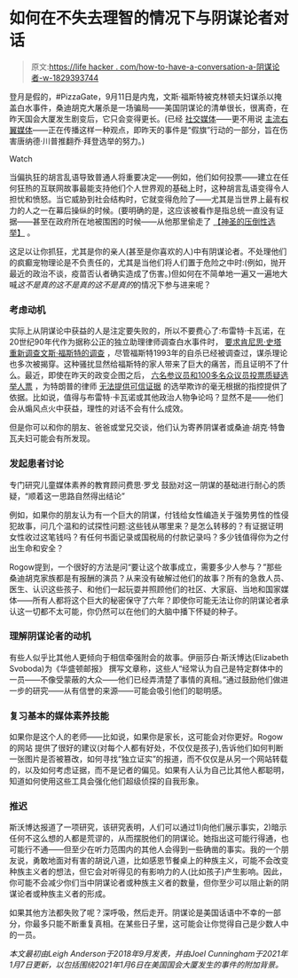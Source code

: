 # 如何在不失去理智的情况下与阴谋论者对话

> 原文:[https://life hacker . com/how-to-have-a-conversation-a-阴谋论者-w-1829393744](https://lifehacker.com/how-to-have-a-conversation-with-a-conspiracy-theorist-w-1829393744)

登月是假的，#PizzaGate，9月11日是内鬼，文斯·福斯特被克林顿夫妇谋杀以掩盖白水事件，桑迪胡克大屠杀是一场骗局——美国阴谋论的清单很长，很离奇，在昨天国会大厦发生剧变后，它只会变得更长。(已经 [社交媒体](https://news.yahoo.com/capitol-riot-was-falseflag-operation-by-leftists-trump-backers-claim-with-no-basis-051703320.html)——更不用说 [主流右翼媒体](https://news.yahoo.com/fox-news-stars-america-had-025041228.html)——正在传播这样一种观点，即昨天的事件是“假旗”行动的一部分，旨在伤害唐纳德·川普推翻乔·拜登选举的努力。)

Watch

当偏执狂的胡言乱语导致普通人将重要决定——例如，他们如何投票——建立在任何狂热的互联网故事最能支持他们个人世界观的基础上时，这种胡言乱语变得令人担忧和愤怒。当它威胁到社会结构时，它就变得危险了——尤其是当世界上最有权力的人之一在幕后操纵的时候。(要明确的是，这应该被看作是指总统一直没有证据——甚至在政府所在地被围困的时候——从他那里偷走了 [【神圣的压倒性选举】](https://deadline.com/2021/01/donald-trump-speech-capitol-protest-go-home-election-was-stolen-1234666061/) 。

这足以让你抓狂，尤其是你的亲人(甚至是你喜欢的人)中有阴谋论者。不处理他们的疯癫宠物理论是不负责任的，尤其是当他们将人们置于危险之中时:(例如，抛开最近的政治不谈，疫苗否认者确实造成了伤害。)但如何在不简单地一遍又一遍地大喊*这不是真的这不是真的这不是真的*的情况下参与进来呢？

### 考虑动机

实际上从阴谋论中获益的人是注定要失败的，所以不要费心了:布雷特·卡瓦诺，在20世纪90年代作为据称公正的独立助理律师调查白水事件时， [要求肯尼思·史塔重新调查文斯·福斯特的调查](https://www.nytimes.com/2018/09/05/opinion/why-was-kavanaugh-obsessed-with-vince-foster.html) ，尽管福斯特1993年的自杀已经被调查过，谋杀理论也多次被揭穿。这种骚扰显然给福斯特的家人带来了巨大的痛苦，而且证明不了什么。最近，即使在昨天的政变企图之后， [六名参议员和100多名众议员投票质疑选举人票](https://www.washingtonpost.com/politics/2021/01/06/congress-electoral-college-vote-live-updates/) ，为特朗普的律师 [无法提供可信证据](https://www.usatoday.com/in-depth/news/politics/elections/2021/01/06/trumps-failed-efforts-overturn-election-numbers/4130307001/) 的选举欺诈的毫无根据的指控提供了依据。比如说，值得与布雷特·卡瓦诺或其他政治人物争论吗？显然不是——他们会从煽风点火中获益，理性的对话不会有什么成效。

但是你可以和你的朋友、爸爸或堂兄交谈，他们认为寄养阴谋者或桑迪·胡克·特鲁瓦夫妇可能会有所发现。

### 发起患者讨论

专门研究儿童媒体素养的教育顾问费思·罗戈 鼓励对这一阴谋的基础进行耐心的质疑，“顺着这一思路自然得出结论”

例如，如果你的朋友认为有一个巨大的阴谋，付钱给女性编造关于强势男性的性侵犯故事，问几个温和的试探性问题:这些钱从哪里来？是怎么转移的？有证据证明女性收过这笔钱吗？有任何书面记录或国税局的付款记录吗？多少钱值得你为之付出生命和安全？

Rogow提到，一个很好的方法是问“要让这个故事成立，需要多少人参与？”那些桑迪胡克家族都是有报酬的演员？从来没有破解过他们的故事？所有的急救人员、医生、认识这些孩子、和他们一起玩耍并照顾他们的社区、大家庭、当地和国家媒体——所有人都将这个巨大的秘密保守了六年？即使你可能无法让你的阴谋论者承认这一切都不太可能，你仍然可以在他们的大脑中播下怀疑的种子。

### 理解阴谋论者的动机

有些人似乎比其他人更倾向于相信牵强附会的故事。伊丽莎白·斯沃博达(Elizabeth Svoboda)为《华盛顿邮报》 撰写文章称，这些人“经常认为自己是特定群体中的一员——不像受蒙蔽的大众——他们已经弄清楚了事情的真相。”通过鼓励他们做进一步的研究——从有信誉的来源——可能会吸引他们的聪明感。

### 复习基本的媒体素养技能

如果你是这个人的老师——比如说，如果你是家长，这可能会对你更好。Rogow的网站 提供了很好的建议(对每个人都有好处，不仅仅是孩子),告诉他们如何判断一张图片是否被篡改，如何寻找“独立证实”的报道，而不仅仅是从另一个网站转载的，以及如何考虑证据，而不是记者的偏见。如果有人认为自己比其他人都聪明，知道如何使用这些工具会强化他们超级侦探的自我形象。

### 推迟

斯沃博达报道了一项研究，该研究表明，人们可以通过1)向他们展示事实，2)暗示任何不这么想的人都是荒谬的，从而摆脱他们的阴谋论。她指出这可能行得通，也可能行不通——但至少在听力范围内的其他人会得到一些确凿的事实。我的一个朋友说，勇敢地面对有害的胡说八道，比如感恩节餐桌上的种族主义，可能不会改变种族主义者的想法，但它会对听得见的有影响力的人(比如孩子)产生影响。因此，你可能不会减少你们当中阴谋论者或种族主义者的数量，但你至少可以阻止新的阴谋论者或种族主义者的形成。

如果其他方法都失败了呢？深呼吸，然后走开。阴谋论是美国话语中不幸的一部分，你最多只能不断重复真相。在某些日子里，这可能会让你觉得自己是少数人中的一员。

*本文最初由Leigh Anderson于2018年9月发表，并由Joel Cunningham于2021年1月7日更新，以包括围绕2021年1月6日在美国国会大厦发生的事件的附加背景。*